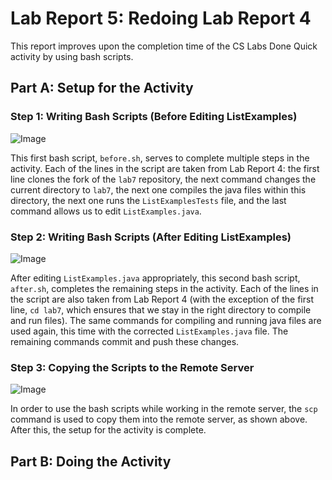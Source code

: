 # Lab Report 5: Redoing Lab Report 4

This report improves upon the completion time of the CS Labs Done Quick activity by using bash scripts.

## Part A: Setup for the Activity

### Step 1: Writing Bash Scripts (Before Editing ListExamples)

![Image](https://user-images.githubusercontent.com/86041345/224603891-28a4b17d-07d0-4f96-ae90-13241156ece9.png)

This first bash script, `before.sh`, serves to complete multiple steps in the activity. Each of the lines in
the script are taken from Lab Report 4: the first line clones the fork of the `lab7` repository, the next
command changes the current directory to `lab7`, the next one compiles the java files within this directory,
the next one runs the `ListExamplesTests` file, and the last command allows us to edit `ListExamples.java`.

### Step 2: Writing Bash Scripts (After Editing ListExamples)

![Image](https://user-images.githubusercontent.com/86041345/224605284-efa6a1a7-54a5-4680-a83f-df192b8a25c0.png)

After editing `ListExamples.java` appropriately, this second bash script, `after.sh`, completes the remaining 
steps in the activity. Each of the lines in the script are also taken from Lab Report 4 (with the exception 
of the first line, `cd lab7`, which ensures that we stay in the right directory to compile and run files). 
The same commands for compiling and running java files are used again, this time with the corrected 
`ListExamples.java` file. The remaining commands commit and push these changes.

### Step 3: Copying the Scripts to the Remote Server

![Image](https://user-images.githubusercontent.com/86041345/224605954-a59d4907-c94c-45bc-939d-acd741b047b2.png)

In order to use the bash scripts while working in the remote server, the `scp` command is used to copy them
into the remote server, as shown above. After this, the setup for the activity is complete.

## Part B: Doing the Activity

